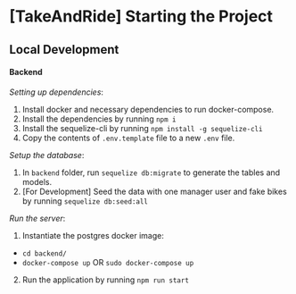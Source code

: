 # [TakeAndRide] Starting the Project

## Local Development

#### Backend

_Setting up dependencies_:

1. Install docker and necessary dependencies to run docker-compose.
2. Install the dependencies by running `npm i`
3. Install the sequelize-cli by running `npm install -g sequelize-cli`
4. Copy the contents of `.env.template` file to a new `.env` file.

_Setup the database_:

1. In `backend` folder, run `sequelize db:migrate` to generate the tables and models.
2. [For Development] Seed the data with one manager user and fake bikes by running `sequelize db:seed:all`

_Run the server_:

1. Instantiate the postgres docker image:

- `cd backend/`
- `docker-compose up` OR `sudo docker-compose up`

2. Run the application by running `npm run start`

